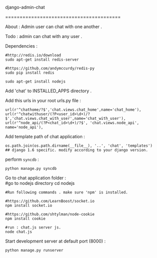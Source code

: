 
django-admin-chat

========================================

About : Admin user can chat with one another . 

Todo : admin can chat with any user .

Dependencies : 

    #http://redis.io/download
    sudo apt-get install redis-server
     
    #https://github.com/andymccurdy/redis-py
    sudo pip install redis 

    sudo apt-get install nodejs

Add 'chat' to INSTALLED_APPS directory . 

Add this urls in your root urls.py file : 

    url(r'^chathome/?$','chat.views.chat_home',name='chat_home'),
    url(r'^chatwithuser/(?P<user_id>\d+)/?$','chat.views.chat_with_user',name='chat_with_user'),
    url(r'^node_api/(?P<chat_id>\d+)/?$', 'chat.views.node_api', name='node_api'),
    
Add template path of chat application : 
    
    os.path.join(os.path.dirname(__file__), '..', 'chat', 'templates')   ## django 1.6 specific. modify according to your django version.

perform `syncdb` :
    
    python manage.py syncdb

Go to chat application folder :    
    #go to nodejs directory 
    cd nodejs
    
    #Run following commands . make sure 'npm' is installed.
    
    #https://github.com/LearnBoost/socket.io
    npm install socket.io
     
    #https://github.com/shtylman/node-cookie
    npm install cookie
    
    #run : chat.js server js.
    node chat.js

Start development server at default port (8000)  :

    python manage.py runserver

